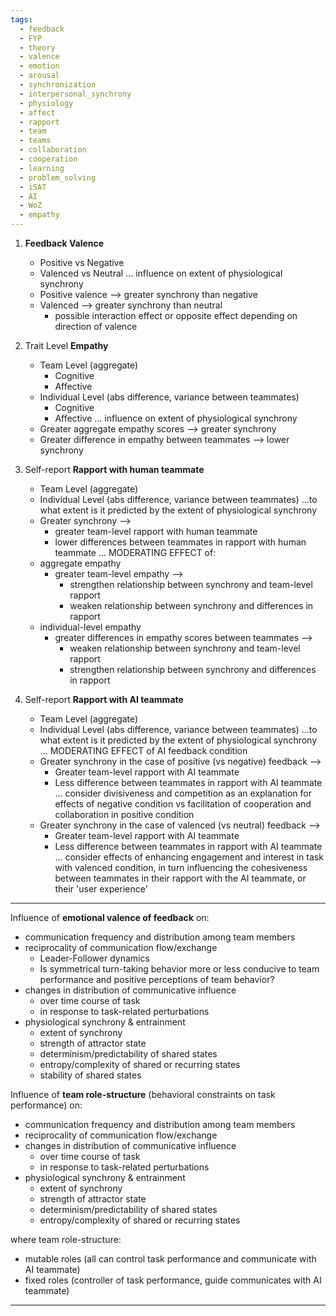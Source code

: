 ```yaml
---
tags:
  - feedback
  - FYP
  - theory
  - valence
  - emotion
  - arousal
  - synchronization
  - interpersonal_synchrony
  - physiology
  - affect
  - rapport
  - team
  - teams
  - collaboration
  - cooperation
  - learning
  - problem_solving
  - iSAT
  - AI
  - WoZ
  - empathy
---
```


1. **Feedback Valence**
	- Positive vs Negative
	- Valenced vs Neutral
	... influence on extent of physiological synchrony
	- Positive valence --> greater synchrony than negative
	- Valenced --> greater synchrony than neutral
		- possible interaction effect or opposite effect depending on direction of valence

2. Trait Level **Empathy**
	- Team Level (aggregate)
		- Cognitive
		- Affective
	- Individual Level (abs difference, variance between teammates)
		- Cognitive
		- Affective
	... influence on extent of physiological synchrony
	- Greater aggregate empathy scores --> greater synchrony
	- Greater difference in empathy between teammates --> lower synchrony

3. Self-report **Rapport with human teammate**
	- Team Level (aggregate)
	- Individual Level (abs difference, variance between teammates)
	...to what extent is it predicted by the extent of physiological synchrony
	- Greater synchrony --> 
		- greater team-level rapport with human teammate
		- lower differences between teammates in rapport with human teammate
	... MODERATING EFFECT of:
	- aggregate empathy
		- greater team-level empathy -->
			- strengthen relationship between synchrony and team-level rapport
			- weaken relationship between synchrony and differences in rapport
	- individual-level empathy
		- greater differences in empathy scores between teammates -->
			- weaken relationship between synchrony and team-level rapport
			- strengthen relationship between synchrony and differences in rapport

4. Self-report **Rapport with AI teammate**
	- Team Level (aggregate)
	- Individual Level (abs difference, variance between teammates)
	...to what extent is it predicted by the extent of physiological synchrony
			... MODERATING EFFECT of AI feedback condition
	- Greater synchrony in the case of positive (vs negative) feedback -->
		- Greater team-level rapport with AI teammate
		- Less difference between teammates in rapport with AI teammate
			... consider divisiveness and competition as an explanation for effects of negative condition vs facilitation of cooperation and collaboration in positive condition
	- Greater synchrony in the case of valenced (vs neutral) feedback -->
		- Greater team-level rapport with AI teammate
		- Less difference between teammates in rapport with AI teammate
			... consider effects of enhancing engagement and interest in task with valenced condition, in turn influencing the cohesiveness between teammates in their rapport with the AI teammate, or their 'user experience'


---

Influence of **emotional valence of feedback** on:
- communication frequency and distribution among team members
- reciprocality of communication flow/exchange
	- Leader-Follower dynamics
	- Is symmetrical turn-taking behavior more or less conducive to team performance and positive perceptions of team behavior?
- changes in distribution of communicative influence 
	- over time course of task
	- in response to task-related perturbations
- physiological synchrony & entrainment
	- extent of synchrony
	- strength of attractor state
	- determinism/predictability of shared states
	- entropy/complexity of shared or recurring states
	- stability of shared states

Influence of **team role-structure** (behavioral constraints on task performance) on:
- communication frequency and distribution among team members
- reciprocality of communication flow/exchange
- changes in distribution of communicative influence 
	- over time course of task
	- in response to task-related perturbations
- physiological synchrony & entrainment
	- extent of synchrony
	- strength of attractor state
	- determinism/predictability of shared states
	- entropy/complexity of shared or recurring states

where team role-structure:
- mutable roles (all can control task performance and communicate with AI teammate)
- fixed roles (controller of task performance, guide communicates with AI teammate)

---
